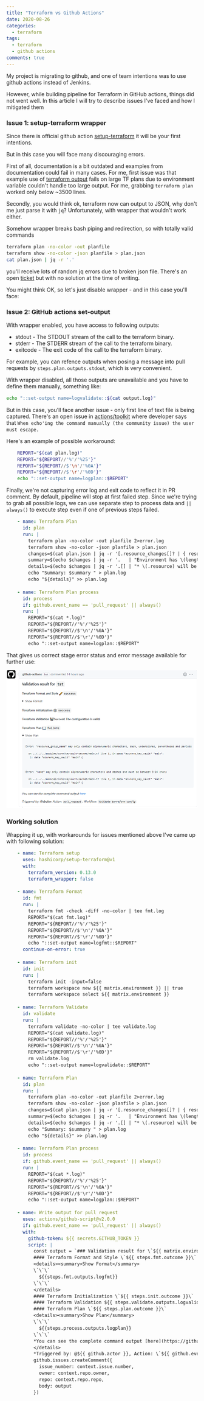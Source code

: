 ```yaml
---
title: "Terraform vs Github Actions"
date: 2020-08-26
categories:
  - terraform
tags:
  - terraform
  - github actions
comments: true
---
```


My project is migrating to github, and one of team intentions was to use github
actions instead of Jenkins.

However, while building pipeline for Terraform in GitHub actions, things did not
went well. In this article I will try to describe issues I've faced and how I
mitigated them

### Issue 1: setup-terraform wrapper

Since there is official github action [setup-terraform](https://github.com/hashicorp/setup-terraform#setup-terraform)
it will be your first intentions.

But in this case you will face many discouraging errors.

First of all, documentation is a bit outdated and examples from documentation
could fail in many cases. For me, first issue was that example use of 
[terraform output]( https://github.com/hashicorp/setup-terraform/blame/master/README.md#L112)
fails on large TF plans due to environment variable couldn't handle too large
output. For me, grabbing `terraform plan` worked only below ~3500 lines.

Secondly, you would think ok, terraform now can output to JSON, why don't me
just parse it with `jq`? Unfortunately, with wrapper that wouldn't work either.

Somehow wrapper breaks bash piping and redirection, so with totally valid
commands

```bash
terraform plan -no-color -out planfile
terraform show -no-color -json planfile > plan.json
cat plan.json | jq -r '.'
```

you'll receive lots of random jq errors due to broken json file. There's an open
[ticket](https://github.com/hashicorp/setup-terraform/issues/20) but with no
solution at the time of writing.

You might think OK, so let's just disable wrapper - and in this case you'll face:

### Issue 2: GitHub actions set-output

With wrapper enabled, you have access to following outputs:
*  stdout - The STDOUT stream of the call to the terraform binary.
*  stderr - The STDERR stream of the call to the terraform binary.
*  exitcode - The exit code of the call to the terraform binary.

For example, you can refence outputs when posing a message into pull requests by
`steps.plan.outputs.stdout`, which is very convenient.

With wrapper disabled, all those outputs are unavailable and you have to define
them manually, something like:

```bash
echo "::set-output name=logvalidate::$(cat output.log)"
```

But in this case, you'll face another issue - only first line of text file
is being captured. There's an open issue in [actions/toolkit](https://github.com/actions/toolkit/issues/403)
where developer says that `When echo'ing the command manually (the community
issue) the user must escape.`

Here's an example of possible workaround:
```bash
    REPORT="$(cat plan.log)"
    REPORT="${REPORT//'%'/'%25'}"
    REPORT="${REPORT//$'\n'/'%0A'}"
    REPORT="${REPORT//$'\r'/'%0D'}"
    echo "::set-output name=logplan::$REPORT"
```

Finally, we're not capturing error log and exit code to reflect it in PR comment.
By default, pipeline will stop at first failed step. Since we're trying to grab
all possible logs, we can use separate step to process data and `|| always()`
to execute step even if one of previous steps failed.

```yaml
    - name: Terraform Plan
      id: plan
      run: |
        terraform plan -no-color -out planfile 2>error.log
        terraform show -no-color -json planfile > plan.json
        changes=$(cat plan.json | jq -r '[.resource_changes[]? | { resource: .address, action: .change.actions[] } | select (.action != "no-op")]')
        summary=$(echo $changes | jq -r '.   | "Environment has \(length) changes"')
        details=$(echo $changes | jq -r '.[] | "* \(.resource) will be \(.action)d"')
        echo "Summary: $summary " > plan.log
        echo "${details}" >> plan.log

    - name: Terraform Plan process
      id: process
      if: github.event_name == 'pull_request' || always()
      run: |
        REPORT="$(cat *.log)"
        REPORT="${REPORT//'%'/'%25'}"
        REPORT="${REPORT//$'\n'/'%0A'}"
        REPORT="${REPORT//$'\r'/'%0D'}"
        echo "::set-output name=logplan::$REPORT"
```

That gives us correct stage error status and error message available for further
use:

![Terraform pr comment](/assets/images/terraform-pr-comment.png)

### Working solution

Wrapping it up, with workarounds for issues mentioned above I've came up with
following solution:

```yaml
    - name: Terraform setup
      uses: hashicorp/setup-terraform@v1
      with:
        terraform_version: 0.13.0
        terraform_wrapper: false

    - name: Terraform Format
      id: fmt
      run: |
        terraform fmt -check -diff -no-color | tee fmt.log
        REPORT="$(cat fmt.log)"
        REPORT="${REPORT//'%'/'%25'}"
        REPORT="${REPORT//$'\n'/'%0A'}"
        REPORT="${REPORT//$'\r'/'%0D'}"
        echo "::set-output name=logfmt::$REPORT"
      continue-on-error: true

    - name: Terraform init
      id: init
      run: |
        terraform init -input=false
        terraform workspace new ${{ matrix.environment }} || true
        terraform workspace select ${{ matrix.environment }}

    - name: Terraform Validate
      id: validate
      run: |
        terraform validate -no-color | tee validate.log
        REPORT="$(cat validate.log)"
        REPORT="${REPORT//'%'/'%25'}"
        REPORT="${REPORT//$'\n'/'%0A'}"
        REPORT="${REPORT//$'\r'/'%0D'}"
        rm validate.log
        echo "::set-output name=logvalidate::$REPORT"

    - name: Terraform Plan
      id: plan
      run: |
        terraform plan -no-color -out planfile 2>error.log
        terraform show -no-color -json planfile > plan.json
        changes=$(cat plan.json | jq -r '[.resource_changes[]? | { resource: .address, action: .change.actions[] } | select (.action != "no-op")]')
        summary=$(echo $changes | jq -r '.   | "Environment has \(length) changes"')
        details=$(echo $changes | jq -r '.[] | "* \(.resource) will be \(.action)d"')
        echo "Summary: $summary " > plan.log
        echo "${details}" >> plan.log

    - name: Terraform Plan process
      id: process
      if: github.event_name == 'pull_request' || always()
      run: |
        REPORT="$(cat *.log)"
        REPORT="${REPORT//'%'/'%25'}"
        REPORT="${REPORT//$'\n'/'%0A'}"
        REPORT="${REPORT//$'\r'/'%0D'}"
        echo "::set-output name=logplan::$REPORT"

    - name: Write output for pull request
      uses: actions/github-script@v2.0.0
      if: github.event_name == 'pull_request' || always()
      with:
        github-token: ${{ secrets.GITHUB_TOKEN }}
        script: |
          const output = `### Validation result for \`${{ matrix.environment }}\`
          #### Terraform Format and Style \`${{ steps.fmt.outcome }}\`
          <details><summary>Show Format</summary>
          \`\`\`
            ${{steps.fmt.outputs.logfmt}}
          \`\`\`
          </details>
          #### Terraform Initialization \`${{ steps.init.outcome }}\`
          #### Terraform Validation ${{ steps.validate.outputs.logvalidate }}
          #### Terraform Plan \`${{ steps.plan.outcome }}\`
          <details><summary>Show Plan</summary>
          \`\`\`
            ${{steps.process.outputs.logplan}}
          \`\`\`
          *You can see the complete command output [here](https://github.com/${{github.repository}}/actions/runs/${{github.run_id}})*
          </details>
          *Triggered by: @${{ github.actor }}, Action: \`${{ github.event_name }}\`, Workflow: \`${{ github.workflow }}\`*`;
          github.issues.createComment({
            issue_number: context.issue.number,
            owner: context.repo.owner,
            repo: context.repo.repo,
            body: output
          })
```

